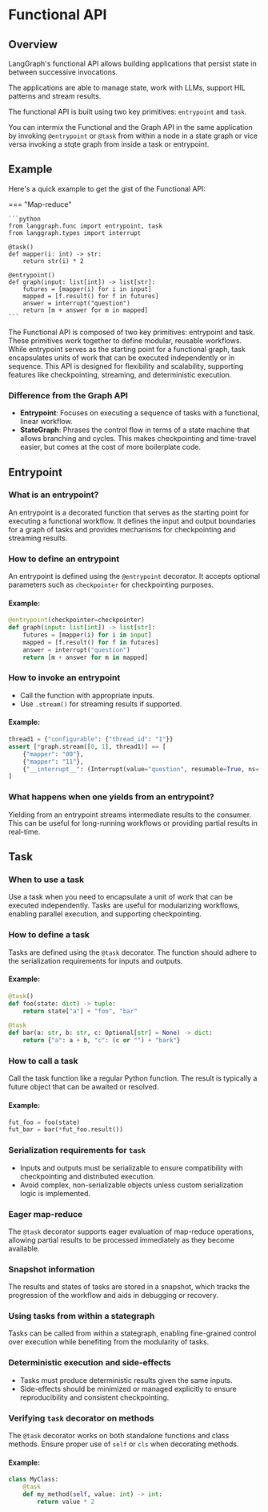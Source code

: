 # Functional API

## Overview

LangGraph's functional API allows building applications that persist state in between successive invocations.

The applications are able to manage state, work with LLMs, support HIL patterns and stream results.

The functional API is built using two key primitives: `entrypoint` and `task`.

You can intermix the Functional and the Graph API in the same application by invoking
`@entrypoint` or `@task` from within a node in a state graph or vice versa invoking a stqte graph from
inside a task or entrypoint.


## Example

Here's a quick example to get the gist of the Functional API:

=== "Map-reduce"

    ```python
    from langgraph.func import entrypoint, task
    from langgraph.types import interrupt

    @task()
    def mapper(i: int) -> str:
        return str(i) * 2

    @entrypoint()
    def graph(input: list[int]) -> list[str]:
        futures = [mapper(i) for i in input]
        mapped = [f.result() for f in futures]
        answer = interrupt("question")
        return [m + answer for m in mapped]
    ```




The Functional API is composed of two key primitives: entrypoint and task. These primitives work together to define modular, reusable workflows. While entrypoint serves as the starting point for a functional graph, task encapsulates units of work that can be executed independently or in sequence. This API is designed for flexibility and scalability, supporting features like checkpointing, streaming, and deterministic execution.


### Difference from the Graph API

- **Entrypoint**: Focuses on executing a sequence of tasks with a functional, linear workflow.
- **StateGraph**: Phrases the control flow in terms of a state machine that allows branching and cycles. This makes checkpointing and time-travel easier, but comes at the cost of more boilerplate code.

## Entrypoint

### What is an entrypoint?

An entrypoint is a decorated function that serves as the starting point for executing a functional workflow. It defines the input and output boundaries for a graph of tasks and provides mechanisms for checkpointing and streaming results.


### How to define an entrypoint

An entrypoint is defined using the `@entrypoint` decorator. It accepts optional parameters such as `checkpointer` for checkpointing purposes.

#### Example:

```python
@entrypoint(checkpointer=checkpointer)
def graph(input: list[int]) -> list[str]:
    futures = [mapper(i) for i in input]
    mapped = [f.result() for f in futures]
    answer = interrupt("question")
    return [m + answer for m in mapped]
```

### How to invoke an entrypoint

- Call the function with appropriate inputs.
- Use `.stream()` for streaming results if supported.

#### Example:

```python
thread1 = {"configurable": {"thread_id": "1"}}
assert [*graph.stream([0, 1], thread1)] == [
    {"mapper": "00"},
    {"mapper": "11"},
    {"__interrupt__": (Interrupt(value="question", resumable=True, ns=[AnyStr("graph:")], when="during"))},
]
```

### What happens when one yields from an entrypoint?

Yielding from an entrypoint streams intermediate results to the consumer. This can be useful for long-running workflows or providing partial results in real-time.

## Task

### When to use a task

Use a task when you need to encapsulate a unit of work that can be executed independently. Tasks are useful for modularizing workflows, enabling parallel execution, and supporting checkpointing.

### How to define a task

Tasks are defined using the `@task` decorator. The function should adhere to the serialization requirements for inputs and outputs.

#### Example:

```python
@task()
def foo(state: dict) -> tuple:
    return state["a"] + "foo", "bar"

@task
def bar(a: str, b: str, c: Optional[str] = None) -> dict:
    return {"a": a + b, "c": (c or "") + "bark"}
```

### How to call a task

Call the task function like a regular Python function. The result is typically a future object that can be awaited or resolved.

#### Example:

```python
fut_foo = foo(state)
fut_bar = bar(*fut_foo.result())
```

### Serialization requirements for `task`

- Inputs and outputs must be serializable to ensure compatibility with checkpointing and distributed execution.
- Avoid complex, non-serializable objects unless custom serialization logic is implemented.

### Eager map-reduce

The `@task` decorator supports eager evaluation of map-reduce operations, allowing partial results to be processed immediately as they become available.

### Snapshot information

The results and states of tasks are stored in a snapshot, which tracks the progression of the workflow and aids in debugging or recovery.

### Using tasks from within a stategraph

Tasks can be called from within a stategraph, enabling fine-grained control over execution while benefiting from the modularity of tasks.

### Deterministic execution and side-effects

- Tasks must produce deterministic results given the same inputs.
- Side-effects should be minimized or managed explicitly to ensure reproducibility and consistent checkpointing.

### Verifying `task` decorator on methods

The `@task` decorator works on both standalone functions and class methods. Ensure proper use of `self` or `cls` when decorating methods.

#### Example:

```python
class MyClass:
    @task
    def my_method(self, value: int) -> int:
        return value * 2
```

